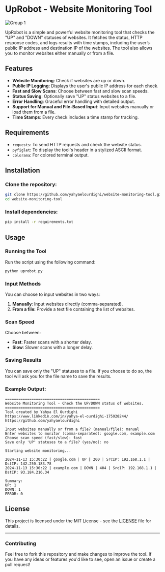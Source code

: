 # UpRobot - Website Monitoring Tool
![Group 1](https://github.com/user-attachments/assets/dc584bc6-c100-4895-960b-bfbf87928eb2)


UpRobot is a simple and powerful website monitoring tool that checks the "UP" and "DOWN" statuses of websites. It fetches the status, HTTP response codes, and logs results with time stamps, including the user’s public IP address and destination IP of the websites. The tool also allows you to monitor websites either manually or from a file.



## Features

- **Website Monitoring**: Check if websites are up or down.
- **Public IP Logging**: Displays the user's public IP address for each check.
- **Fast and Slow Scans**: Choose between fast and slow scan speeds.
- **Status Saving**: Optionally save "UP" status websites to a file.
- **Error Handling**: Graceful error handling with detailed output.
- **Support for Manual and File-Based Input**: Input websites manually or load them from a file.
- **Time Stamps**: Every check includes a time stamp for tracking.

## Requirements

- `requests`: To send HTTP requests and check the website status.
- `pyfiglet`: To display the tool's header in a stylized ASCII format.
- `colorama`: For colored terminal output.

## Installation

### Clone the repository:
```bash
git clone https://github.com/yahyaelourdighi/website-monitoring-tool.git
cd website-monitoring-tool
```

### Install dependencies:
```bash
pip install -r requirements.txt
```

## Usage

### Running the Tool

Run the script using the following command:

```bash
python uprobot.py
```

### Input Methods

You can choose to input websites in two ways:

1. **Manually**: Input websites directly (comma-separated).
2. **From a file**: Provide a text file containing the list of websites.

### Scan Speed

Choose between:

- **Fast**: Faster scans with a shorter delay.
- **Slow**: Slower scans with a longer delay.

### Saving Results

You can save only the "UP" statuses to a file. If you choose to do so, the tool will ask you for the file name to save the results.

### Example Output:

```
===========================================
Website Monitoring Tool - Check the UP/DOWN status of websites.
===========================================
Tool created by Yahya El Ourdighi
https://www.linkedin.com/in/yahya-el-ourdighi-175028244/
https://github.com/yahyaelourdighi

Input websites manually or from a file? (manual/file): manual
Enter websites to monitor (comma-separated): google.com, example.com
Choose scan speed (fast/slow): fast
Save only 'UP' statuses to a file? (yes/no): no

Starting website monitoring...

2024-11-13 15:30:22 | google.com | UP | 200 | SrcIP: 192.168.1.1 | DstIP: 142.250.183.78
2024-11-13 15:30:22 | example.com | DOWN | 404 | SrcIP: 192.168.1.1 | DstIP: 93.184.216.34

Summary:
UP: 1
DOWN: 1
ERROR: 0
```

## License

This project is licensed under the MIT License - see the [LICENSE](LICENSE) file for details.

---

### Contributing

Feel free to fork this repository and make changes to improve the tool. If you have any ideas or features you'd like to see, open an issue or create a pull request!
